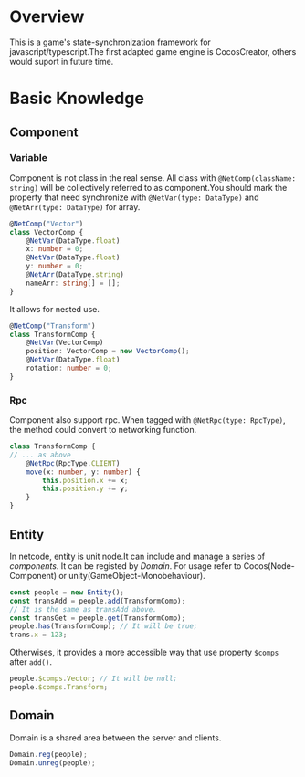 # Overview

This is a game's state-synchronization framework for javascript/typescript.The first adapted game engine is CocosCreator, others would suport in future time.

# Basic Knowledge

## Component
### Variable
Component is not class in the real sense. All class with `@NetComp(className: string)` will be collectively referred to as component.You should mark the property that need synchronize with `@NetVar(type: DataType)` and `@NetArr(type: DataType)` for array.

```typescript
@NetComp("Vector")
class VectorComp {
    @NetVar(DataType.float)
    x: number = 0;
    @NetVar(DataType.float)
    y: number = 0;
    @NetArr(DataType.string)
    nameArr: string[] = [];
}
```

It allows for nested use.

```typescript
@NetComp("Transform")
class TransformComp {
    @NetVar(VectorComp)
    position: VectorComp = new VectorComp();
    @NetVar(DataType.float)
    rotation: number = 0;
}
```
### Rpc
Component also support rpc. When tagged with `@NetRpc(type: RpcType)`, the method could convert to networking function. 

```typescript
class TransformComp {
// ... as above
    @NetRpc(RpcType.CLIENT)
    move(x: number, y: number) {
        this.position.x += x;
        this.position.y += y;
    }
}
```

## Entity

In netcode, entity is unit node.It can include and manage a series of _components_. It can be registed by _Domain_. For usage refer to Cocos(Node-Component) or unity(GameObject-Monobehaviour).

```typescript
const people = new Entity();
const transAdd = people.add(TransformComp);
// It is the same as transAdd above.
const transGet = people.get(TransformComp);
people.has(TransformComp); // It will be true;
trans.x = 123;
```

Otherwises, it provides a more accessible way that use property `$comps` after `add()`.

```typescript
people.$comps.Vector; // It will be null;
people.$comps.Transform;
```

## Domain

Domain is a shared area between the server and clients.

```typescript
Domain.reg(people);
Domain.unreg(people);
```

##
